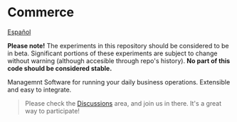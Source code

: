 # Commerce

[Español](README.es.md)

**Please note!** The experiments in this repository should be considered to be in beta. Significant portions of these experiments are subject to change without warning (although accesible through repo's history). **No part of this code should be considered stable.**

Managemnt Software for running your daily business operations. Extensible and easy to integrate.

> Please check the [Discussions](https://github.com/luisgizirian/commerce/discussions) area, and join us in there. It's a great way to participate!
